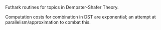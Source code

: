 Futhark routines for topics in Dempster-Shafer Theory.

Computation costs for combination in DST are exponential; an attempt
at parallelism/approximation to combat this.
